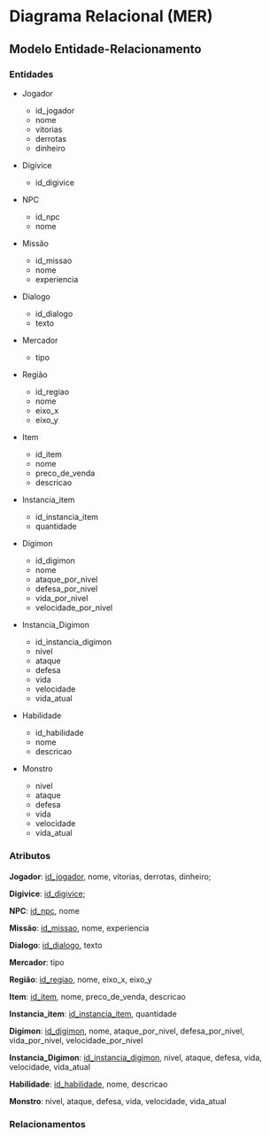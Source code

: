 # Diagrama Relacional (MER)

## Modelo Entidade-Relacionamento

### Entidades

- Jogador
    - id_jogador
    - nome
    - vitorias
    - derrotas
    - dinheiro

- Digivice
    - id_digivice

- NPC
    - id_npc
    - nome

- Missão
    - id_missao
    - nome
    - experiencia

- Dialogo
    - id_dialogo
    - texto

- Mercador
    - tipo

- Região
    - id_regiao
    - nome
    - eixo_x
    - eixo_y

- Item
    - id_item
    - nome
    - preco_de_venda
    - descricao

- Instancia_item
    - id_instancia_item
    - quantidade

- Digimon
    - id_digimon
    - nome
    - ataque_por_nivel
    - defesa_por_nivel
    - vida_por_nivel
    - velocidade_por_nivel

- Instancia_Digimon
    - id_instancia_digimon
    - nivel
    - ataque
    - defesa
    - vida
    - velocidade
    - vida_atual

- Habilidade
    - id_habilidade
    - nome
    - descricao

- Monstro
    - nivel
    - ataque
    - defesa
    - vida
    - velocidade
    - vida_atual

### Atributos

#### 
**Jogador**: <ins>id_jogador</ins>, nome, vitorias, derrotas, dinheiro;

**Digivice**: <ins>id_digivice</ins>;

**NPC**: <ins>id_npc</ins>, nome

**Missão**: <ins>id_missao</ins>, nome, experiencia

**Dialogo**: <ins>id_dialogo</ins>, texto

**Mercador**: tipo

**Região**: <ins>id_regiao</ins>, nome, eixo_x, eixo_y

**Item**: <ins>id_item</ins>, nome, preco_de_venda, descricao

**Instancia_item**: <ins>id_instancia_item</ins>, quantidade

**Digimon**: <ins>id_digimon</ins>, nome, ataque_por_nivel, defesa_por_nivel, vida_por_nivel, velocidade_por_nivel

**Instancia_Digimon**: <ins>id_instancia_digimon</ins>, nivel, ataque, defesa, vida, velocidade, vida_atual

**Habilidade**: <ins>id_habilidade</ins>, nome, descricao

**Monstro**: nivel, ataque, defesa, vida, velocidade, vida_atual



### Relacionamentos

<!-- ![Diagrama Relacional](diagrama_images/diagrama_relacional.png "Diagrama Relacional") -->